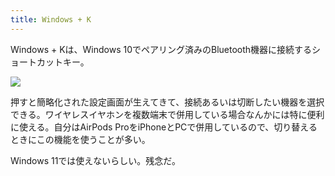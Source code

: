 ```yaml
---
title: Windows + K
---
```

Windows + Kは、Windows 10でペアリング済みのBluetooth機器に接続するショートカットキー。

![](https://lh3.googleusercontent.com/y-MRgDfjptyXQxrTv3eSVrGYEKw6rzIOTLaougcz8ZQeH2h6ES7Pm_0GrjCkOrRVej1IQH18wzq3ewYtutnidZKwbuK6tV21dsov9L6mVExEqUTgA5AxiU9LAMlmVxLnnzm2BPbF8efDd_E5hzr_JS7IxUY7xfoLFUSnkBmDpCkohXgzyEX-sBpwujvV)

押すと簡略化された設定画面が生えてきて、接続あるいは切断したい機器を選択できる。ワイヤレスイヤホンを複数端末で併用している場合なんかには特に便利に使える。自分はAirPods ProをiPhoneとPCで併用しているので、切り替えるときにこの機能を使うことが多い。

Windows 11では使えないらしい。残念だ。
